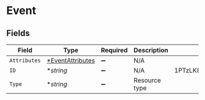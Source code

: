 # Event


## Fields

| Field                                                      | Type                                                       | Required                                                   | Description                                                | Example                                                    |
| ---------------------------------------------------------- | ---------------------------------------------------------- | ---------------------------------------------------------- | ---------------------------------------------------------- | ---------------------------------------------------------- |
| `Attributes`                                               | [*EventAttributes](../../models/shared/eventattributes.md) | :heavy_minus_sign:                                         | N/A                                                        |                                                            |
| `ID`                                                       | **string*                                                  | :heavy_minus_sign:                                         | N/A                                                        | 1PTzLK8g1NRKMGu5kUb8SC                                     |
| `Type`                                                     | **string*                                                  | :heavy_minus_sign:                                         | Resource type                                              |                                                            |